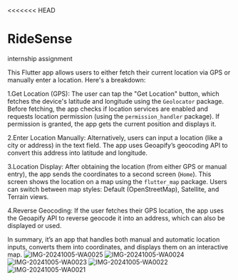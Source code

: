 <<<<<<< HEAD
# RideSense
internship assignment


This Flutter app allows users to either fetch their current location via GPS or manually enter a location. Here's a breakdown:

1.Get Location (GPS): The user can tap the "Get Location" button, which fetches the device's latitude and longitude using the `Geolocator` package. Before fetching, the app checks if location services are enabled and requests location permission (using the `permission_handler` package). If permission is granted, the app gets the current position and displays it.

2.Enter Location Manually: Alternatively, users can input a location (like a city or address) in the text field. The app uses Geoapify’s geocoding API to convert this address into latitude and longitude.

3.Location Display: After obtaining the location (from either GPS or manual entry), the app sends the coordinates to a second screen (`Home`). This screen shows the location on a map using the `flutter_map` package. Users can switch between map styles: Default (OpenStreetMap), Satellite, and Terrain views.

4.Reverse Geocoding: If the user fetches their GPS location, the app uses the Geoapify API to reverse geocode it into an address, which can also be displayed or used.

In summary, it’s an app that handles both manual and automatic location inputs, converts them into coordinates, and displays them on an interactive map.
![IMG-20241005-WA0025](https://github.com/user-attachments/assets/4c250ebe-4eb7-4e79-82b4-219a93e6583d)
![IMG-20241005-WA0024](https://github.com/user-attachments/assets/86464179-054a-4d66-980d-f514165e84ef)
![IMG-20241005-WA0023](https://github.com/user-attachments/assets/352e7858-9160-4730-b09d-50cdb10a3121)
![IMG-20241005-WA0022](https://github.com/user-attachments/assets/9522f251-61f5-4eb0-a0b4-8a877fb13e1a)
![IMG-20241005-WA0021](https://github.com/user-attachments/assets/df301c3e-19d3-4898-b733-1aea6acf9107)

